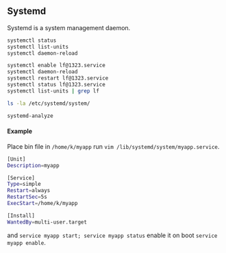 Systemd
-

Systemd is a system management daemon.

````sh
systemctl status
systemctl list-units
systemctl daemon-reload

systemctl enable lf@1323.service
systemctl daemon-reload
systemctl restart lf@1323.service
systemctl status lf@1323.service
systemctl list-units | grep lf

ls -la /etc/systemd/system/

systemd-analyze
````

#### Example

Place bin file in `/home/k/myapp`
run `vim /lib/systemd/system/myapp.service`.

````sh
[Unit]
Description=myapp

[Service]
Type=simple
Restart=always
RestartSec=5s
ExecStart=/home/k/myapp

[Install]
WantedBy=multi-user.target
````

and `service myapp start; service myapp status`
enable it on boot `service myapp enable`.
